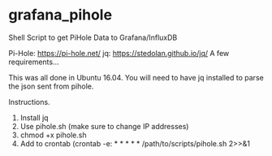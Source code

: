# grafana_pihole
Shell Script to get PiHole Data to Grafana/InfluxDB

Pi-Hole: https://pi-hole.net/
jq:  https://stedolan.github.io/jq/
A few requirements...

This was all done in Ubuntu 16.04.
You will need to have jq installed to parse the json sent from pihole.

Instructions. 

1. Install jq
2. Use pihole.sh (make sure to change IP addresses)
3. chmod +x pihole.sh
4. Add to crontab (crontab -e:  * * * * * /path/to/scripts/pihole.sh 2>>&1



